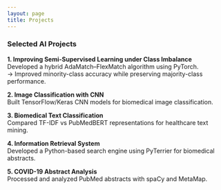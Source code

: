 ```yaml
---
layout: page
title: Projects
---
```

<link rel="stylesheet" href="assets/css/style.css">

### Selected AI Projects

**1. Improving Semi-Supervised Learning under Class Imbalance**  
Developed a hybrid AdaMatch–FlexMatch algorithm using PyTorch.  
→ Improved minority-class accuracy while preserving majority-class performance.

**2. Image Classification with CNN**  
Built TensorFlow/Keras CNN models for biomedical image classification.

**3. Biomedical Text Classification**  
Compared TF-IDF vs PubMedBERT representations for healthcare text mining.

**4. Information Retrieval System**  
Developed a Python-based search engine using PyTerrier for biomedical abstracts.

**5. COVID-19 Abstract Analysis**  
Processed and analyzed PubMed abstracts with spaCy and MetaMap.
